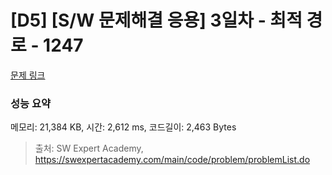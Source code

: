 # [D5] [S/W 문제해결 응용] 3일차 - 최적 경로 - 1247 

[문제 링크](https://swexpertacademy.com/main/code/problem/problemDetail.do?contestProbId=AV15OZ4qAPICFAYD) 

### 성능 요약

메모리: 21,384 KB, 시간: 2,612 ms, 코드길이: 2,463 Bytes



> 출처: SW Expert Academy, https://swexpertacademy.com/main/code/problem/problemList.do